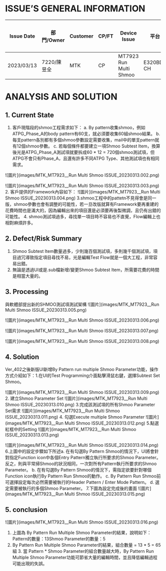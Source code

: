 # ISSUE’S GENERAL INFORMATION
Issue Date |部門/Owner |Customer |CP/FT |Device Issue |平台 |異常判定 |Keywords |Application |
| ---------- |---------- |---------- |---------- |---------- |---------- |---------- |---------- |---------- |
| 2023/03/13 |7220/陳昱全 |MTK |CP |MT7923 Run Multi Shmoo |E320BD-CH |軟體 |shmoo, by pattern |WIFI6 |
# ANALYSIS AND SOLUTION
## 1. Current State
 1. 客戶現階段的shmoo工程需求如下： a. By pattern收集shmoo，例如ATPG_Phase_A的body
pattern有60支，就必須要收集60組shmoo結果。
 b.
每支pattern各別都有多個shmoo參數設定需要收集，mail中的單支pattern就有12個shmoo參數。
 c. 若每個條件都要建立一項Shmoo
Subtest Item，換算後光是ATPG_Phase_A測試項就要拆成60 * 12 =
720個shmoo測試項，但ATPG不會只有Phase_A，且還有許多不同ATPG
Type、其他測試項也有相同需求。

![圖片](images/MTK_MT7923__Run Multi Shmoo
ISSUE_20230313.002.png)

![圖片](images/MTK_MT7923__Run Multi Shmoo
ISSUE_20230313.003.png)
2. 客戶提供的Framework內容如下：
![圖片](images/MTK_MT7923__Run Multi
Shmoo ISSUE_20230313.004.png)
3.shmoo工程中的pattetn不見得會是同一版，shmoo參數也會有調整的可能性，若一旦改版就算有Framework要再重建的花費時間也是滿大的，因為編輯出來的項目還是必須要再後製微調，且仍有出錯的可能性。
4. shmoo測試項過多，尋找單一項目時不容易也不直覺，Flow編輯上也相對麻煩許多。
  ## 2. Defect/Risk Summary
 1. Shmoo Subtest Item數量過多，少則幾百個測試項，多則幾千個測試項，項目過冗導致指定項目尋找不易，光是編輯Test
Flow就是一個大工程，非常容易出錯。
 2. 無論是透過UI或是.sub檔新增/變更Shmoo Subtest Item，所需要花費的時間是相當大量的。
  ## 3. Processing
 與軟體部提出新的SHMOO測試項測試架構
![圖片](images/MTK_MT7923__Run Multi Shmoo
ISSUE_20230313.005.png)

![圖片](images/MTK_MT7923__Run Multi Shmoo
ISSUE_20230313.006.png)

![圖片](images/MTK_MT7923__Run Multi Shmoo
ISSUE_20230313.007.png)

![圖片](images/MTK_MT7923__Run Multi Shmoo
ISSUE_20230313.008.png)
  ## 4. Solution
 Ver_402之後新版UI新增By Pattern run multiple Shmoo Parameter功能，操作方式介紹如下：1.在UI的Test Programming介面點擊滑鼠右鍵，選擇Subtest Set Shmoo。

![圖片](images/MTK_MT7923__Run
Multi Shmoo ISSUE_20230313.009.png)
2. 建立Shmoo Parameter
Set
![圖片](images/MTK_MT7923__Run Multi Shmoo ISSUE_20230313.010.png)
3.完成該測試項的所有Shmoo Parameter Set需求
![圖片](images/MTK_MT7923__Run Multi Shmoo
ISSUE_20230313.011.png)
 4. 勾選Execute multiple Shmoo
Parameter
![圖片](images/MTK_MT7923__Run Multi Shmoo ISSUE_20230313.012.png)
 5.點選紅框中的Setting
![圖片](images/MTK_MT7923__Run Multi Shmoo ISSUE_20230313.013.png)


![圖片](images/MTK_MT7923__Run Multi Shmoo ISSUE_20230313.014.png)
6.上圖中的設定步驟如下所述a. 在有勾選By Pattern Shmoo的情況下，UI將會針對指定Function icon中各個Entry
Pattern獨立執行所要求的Shmoo Parameter。
反之，則與平常掃Shmoo的狀況相同，一次對所有Pattern執行所要求的Shmoo
Parameter。
 b. 在有勾選By Pattern Shmoo的情況下，需指定欲要針對哪個Function icon執行By Pattern Run
Shmoo的動作。
 c. By Pattern Run Shmoo前可選擇設定每次必然需要被執行的Header Pattern / Enter Mode
Pattern。
 d. 選定需要被執行的多個Shmoo Parameter。
 7.下圖為設定完成後的畫面
![圖片](images/MTK_MT7923__Run Multi Shmoo ISSUE_20230313.015.png)
  ## 5. conclusion
 
![圖片](images/MTK_MT7923__Run Multi Shmoo ISSUE_20230313.016.png)
 1. 上圖為 By
Pattern Run Multiple Shmoo Parameter的結果，說明如下：Pattern的數量：13Shmoo Parameter的數量：5
2. By Pattern Run Multiple Shmoo Parameter的結果，組合數量 = 13 * 5 = 65組 3. 當
Pattern * Shmoo Parameter的組合數量越大時，By Pattern Run Multiple Shmoo
Parameter功能可節省大量的編輯時間，並且降低編輯過程可能出現的失誤。
